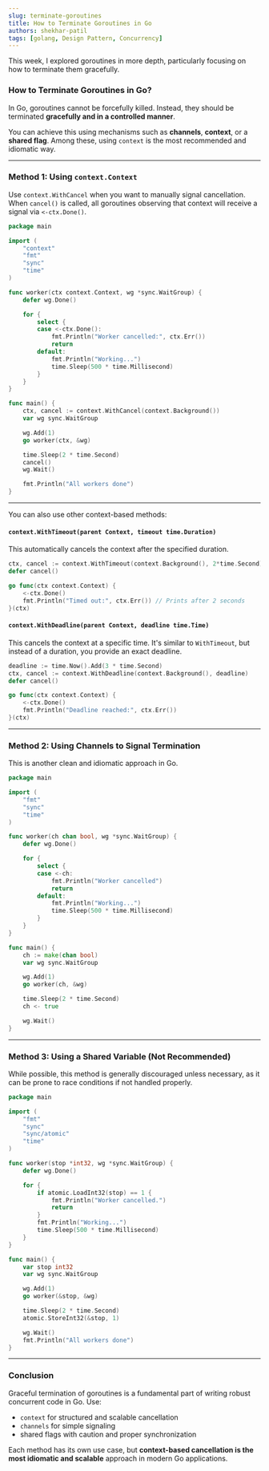 ```yaml
---
slug: terminate-goroutines
title: How to Terminate Goroutines in Go
authors: shekhar-patil
tags: [golang, Design Pattern, Concurrency]
---
```


This week, I explored goroutines in more depth, particularly focusing on how to terminate them gracefully.

### How to Terminate Goroutines in Go?

In Go, goroutines cannot be forcefully killed. Instead, they should be terminated **gracefully and in a controlled manner**.
<!--truncate-->
You can achieve this using mechanisms such as **channels**, **context**, or a **shared flag**. Among these, using `context` is the most recommended and idiomatic way.

---

### Method 1: Using `context.Context`

Use `context.WithCancel` when you want to manually signal cancellation. When `cancel()` is called, all goroutines observing that context will receive a signal via `<-ctx.Done()`.

```go
package main

import (
    "context"
    "fmt"
    "sync"
    "time"
)

func worker(ctx context.Context, wg *sync.WaitGroup) {
    defer wg.Done()

    for {
        select {
        case <-ctx.Done():
            fmt.Println("Worker cancelled:", ctx.Err())
            return
        default:
            fmt.Println("Working...")
            time.Sleep(500 * time.Millisecond)
        }
    }
}

func main() {
    ctx, cancel := context.WithCancel(context.Background())
    var wg sync.WaitGroup

    wg.Add(1)
    go worker(ctx, &wg)

    time.Sleep(2 * time.Second)
    cancel()
    wg.Wait()

    fmt.Println("All workers done")
}
````

---

You can also use other context-based methods:

#### `context.WithTimeout(parent Context, timeout time.Duration)`

This automatically cancels the context after the specified duration.

```go
ctx, cancel := context.WithTimeout(context.Background(), 2*time.Second)
defer cancel()

go func(ctx context.Context) {
    <-ctx.Done()
    fmt.Println("Timed out:", ctx.Err()) // Prints after 2 seconds
}(ctx)
```

#### `context.WithDeadline(parent Context, deadline time.Time)`

This cancels the context at a specific time. It's similar to `WithTimeout`, but instead of a duration, you provide an exact deadline.

```go
deadline := time.Now().Add(3 * time.Second)
ctx, cancel := context.WithDeadline(context.Background(), deadline)
defer cancel()

go func(ctx context.Context) {
    <-ctx.Done()
    fmt.Println("Deadline reached:", ctx.Err())
}(ctx)
```

---

### Method 2: Using Channels to Signal Termination

This is another clean and idiomatic approach in Go.

```go
package main

import (
    "fmt"
    "sync"
    "time"
)

func worker(ch chan bool, wg *sync.WaitGroup) {
    defer wg.Done()

    for {
        select {
        case <-ch:
            fmt.Println("Worker cancelled")
            return
        default:
            fmt.Println("Working...")
            time.Sleep(500 * time.Millisecond)
        }
    }
}

func main() {
    ch := make(chan bool)
    var wg sync.WaitGroup

    wg.Add(1)
    go worker(ch, &wg)

    time.Sleep(2 * time.Second)
    ch <- true

    wg.Wait()
}
```

---

### Method 3: Using a Shared Variable (Not Recommended)

While possible, this method is generally discouraged unless necessary, as it can be prone to race conditions if not handled properly.

```go
package main

import (
    "fmt"
    "sync"
    "sync/atomic"
    "time"
)

func worker(stop *int32, wg *sync.WaitGroup) {
    defer wg.Done()

    for {
        if atomic.LoadInt32(stop) == 1 {
            fmt.Println("Worker cancelled.")
            return
        }
        fmt.Println("Working...")
        time.Sleep(500 * time.Millisecond)
    }
}

func main() {
    var stop int32
    var wg sync.WaitGroup

    wg.Add(1)
    go worker(&stop, &wg)

    time.Sleep(2 * time.Second)
    atomic.StoreInt32(&stop, 1)

    wg.Wait()
    fmt.Println("All workers done")
}
```

---

### Conclusion

Graceful termination of goroutines is a fundamental part of writing robust concurrent code in Go. Use:

* `context` for structured and scalable cancellation
* `channels` for simple signaling
* shared flags with caution and proper synchronization

Each method has its own use case, but **context-based cancellation is the most idiomatic and scalable** approach in modern Go applications.


